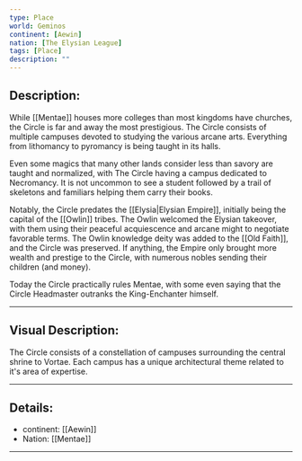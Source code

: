 ```yaml
---
type: Place
world: Geminos
continent: [Aewin]
nation: [The Elysian League]
tags: [Place]
description: ""
---
```


## Description:

While [[Mentae]] houses more colleges than most kingdoms have churches, the Circle is far and away the most prestigious. The Circle consists of multiple campuses devoted to studying the various arcane arts. Everything from lithomancy to pyromancy is being taught in its halls. 

Even some magics that many other lands consider less than savory are taught and normalized, with  The Circle having a campus dedicated to Necromancy. It is not uncommon to see a student followed by a trail of skeletons and familiars helping them carry their books.

Notably, the Circle predates the [[Elysia|Elysian Empire]], initially being the capital of the [[Owlin]] tribes. The Owlin welcomed the Elysian takeover, with them using their peaceful acquiescence and arcane might to negotiate favorable terms. The Owlin knowledge deity was added to the [[Old Faith]], and the Circle was preserved. If anything, the Empire only brought more wealth and prestige to the Circle, with numerous nobles sending their children (and money). 

Today the Circle practically rules Mentae, with some even saying that the Circle Headmaster outranks the King-Enchanter himself. 

---

## Visual Description:

The Circle consists of a constellation of campuses surrounding the central shrine to Vortae. Each campus has a unique architectural theme related to it's area of expertise.  

---
## Details:
- continent: [[Aewin]]
- Nation: [[Mentae]]

---





